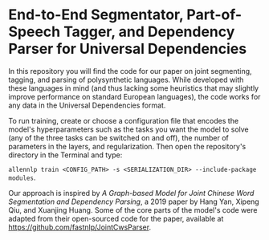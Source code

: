 # End-to-End Segmentator, Part-of-Speech Tagger, and Dependency Parser for Universal Dependencies

In this repository you will find the code for our paper on joint segmenting, tagging, and parsing of polysynthetic languages. While developed with these languages in mind (and thus lacking some heuristics that may slightly improve performance on standard European languages), the code works for any data in the Universal Dependencies format.

To run training, create or choose a configuration file that encodes the model's hyperparameters such as the tasks you want the model to solve (any of the three tasks can be switched on and off), the number of parameters in the layers, and regularization. Then open the repository's directory in the Terminal and type:

`allennlp train <CONFIG_PATH> -s <SERIALIZATION_DIR> --include-package modules`.

Our approach is inspired by *A Graph-based Model for Joint Chinese Word Segmentation and Dependency Parsing*, a 2019 paper by Hang Yan, Xipeng Qiu, and Xuanjing Huang. Some of the core parts of the model's code were adapted from their open-sourced code for the paper, available at https://github.com/fastnlp/JointCwsParser.